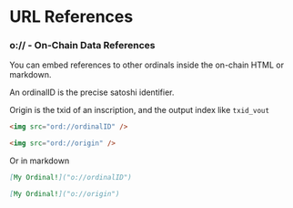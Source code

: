 # URL References

### o:// - On-Chain Data References

You can embed references to other ordinals inside the on-chain HTML or markdown.

An ordinalID is the precise satoshi identifier.

Origin is the txid of an inscription, and the output index like `txid_vout`

```html
<img src="ord://ordinalID" />
```

```html
<img src="ord://origin" />
```

Or in markdown

```md
[My Ordinal!]("o://ordinalID")
```

```markdown
[My Ordinal!]("o://origin")
```
